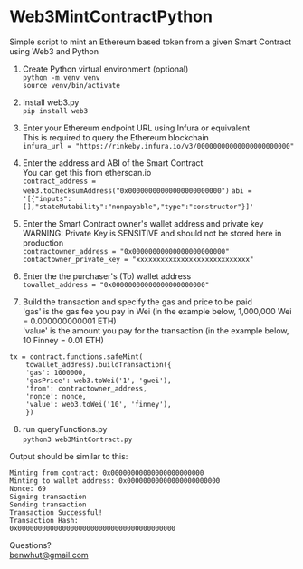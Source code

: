 # Web3MintContractPython
Simple script to mint an Ethereum based token from a given Smart Contract using Web3 and Python

1. Create Python virtual environment (optional)  
`python -m venv venv`  
`source venv/bin/activate`

2. Install web3.py  
`pip install web3`

3. Enter your Ethereum endpoint URL using Infura or equivalent  
This is required to query the Ethereum blockchain  
`infura_url = "https://rinkeby.infura.io/v3/00000000000000000000000"`

4. Enter the address and ABI of the Smart Contract  
You can get this from etherscan.io  
`contract_address = web3.toChecksumAddress("0x00000000000000000000000")`
`abi = '[{"inputs":[],"stateMutability":"nonpayable","type":"constructor"}]'`

5. Enter the Smart Contract owner's wallet address and private key  
WARNING: Private Key is SENSITIVE and should not be stored here in production  
`contractowner_address = "0x00000000000000000000000"`
`contactowner_private_key = "xxxxxxxxxxxxxxxxxxxxxxxxxxxx"`

6. Enter the the purchaser's (To) wallet address  
`towallet_address = "0x00000000000000000000000"`

7. Build the transaction and specify the gas and price to be paid  
'gas' is the gas fee you pay in Wei (in the example below, 1,000,000 Wei = 0.000000000001 ETH)  
'value' is the amount you pay for the transaction (in the example below, 10 Finney = 0.01 ETH)  
```
tx = contract.functions.safeMint(
    towallet_address).buildTransaction({
    'gas': 1000000,
    'gasPrice': web3.toWei('1', 'gwei'),
    'from': contractowner_address,
    'nonce': nonce,
    'value': web3.toWei('10', 'finney'),
    }) 
```

8. run queryFunctions.py  
`python3 web3MintContract.py`  


Output should be similar to this:  

```
Minting from contract: 0x00000000000000000000000
Minting to wallet address: 0x00000000000000000000000
Nonce: 69
Signing transaction
Sending transaction
Transaction Successful!
Transaction Hash:
0x000000000000000000000000000000000000000
```

Questions?  
benwhut@gmail.com
